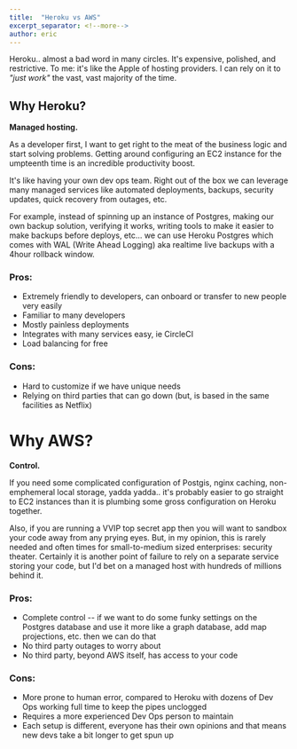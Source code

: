 ```yaml
---
title:  "Heroku vs AWS"
excerpt_separator: <!--more-->
author: eric
---
```


Heroku.. almost a bad word in many circles. It's expensive, polished, and
restrictive. To me: it's like the Apple of hosting providers. I can rely on it to
_"just work"_ the vast, vast majority of the time.

<!--more-->


## Why Heroku?

**Managed hosting.** 

As a developer first, I want to get right to the meat of the business logic and start
solving problems. Getting around configuring an EC2 instance for the
umpteenth time is an incredible productivity boost. 

It's like having your own dev ops team. Right out of the box we can leverage many 
managed services like automated deployments, backups, security updates, 
quick recovery from outages, etc.

For example, instead of spinning up an instance of Postgres, making our own backup 
solution, verifying it works, writing tools to make it easier to make backups before 
deploys, etc… we can use Heroku Postgres which comes with WAL (Write Ahead Logging) aka 
realtime live backups with a 4hour rollback window.

### Pros:
 * Extremely friendly to developers, can onboard or transfer to new people very easily
 * Familiar to many developers
 * Mostly painless deployments
 * Integrates with many services easy, ie CircleCI
 * Load balancing for free

### Cons:
 * Hard to customize if we have unique needs
 * Relying on third parties that can go down (but, is based in the same facilities as 
   Netflix)



# Why AWS?

**Control.**

If you need some complicated configuration of Postgis, nginx caching, non-emphemeral
local storage, yadda yadda.. it's probably easier to go straight to EC2 instances 
than it is plumbing some gross configuration on Heroku together. 

Also, if you are running a VVIP top secret app then you will want to sandbox your code
away from any prying eyes. But, in my opinion, this is rarely needed and often times
for small-to-medium sized enterprises: security theater. Certainly it is another
point of failure to rely on a separate service storing your code, but I'd bet
on a managed host with hundreds of millions behind it.

### Pros:
* Complete control -- if we want to do some funky settings on the Postgres database and 
  use it more like a graph database, add map projections, etc. then we can do that
* No third party outages to worry about
* No third party, beyond AWS itself, has access to your code

### Cons:
* More prone to human error, compared to Heroku with dozens of Dev Ops working full 
  time to keep the pipes unclogged
* Requires a more experienced Dev Ops person to maintain
* Each setup is different, everyone has their own opinions and that means new devs 
  take a bit longer to get spun up





